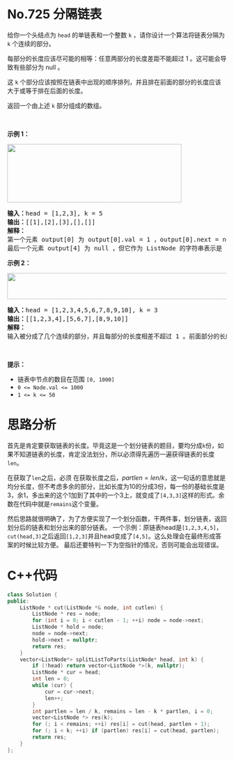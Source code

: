 # No.725 分隔链表
<p>给你一个头结点为 <code>head</code> 的单链表和一个整数 <code>k</code> ，请你设计一个算法将链表分隔为 <code>k</code> 个连续的部分。</p>

<p>每部分的长度应该尽可能的相等：任意两部分的长度差距不能超过 1 。这可能会导致有些部分为 null 。</p>

<p>这 <code>k</code> 个部分应该按照在链表中出现的顺序排列，并且排在前面的部分的长度应该大于或等于排在后面的长度。</p>

<p>返回一个由上述 <code>k</code> 部分组成的数组。</p>
&nbsp;

<p><strong>示例 1：</strong></p>
<img style="width: 400px; height: 134px;" src="https://assets.leetcode.com/uploads/2021/06/13/split1-lc.jpg" alt="">
<pre><strong>输入：</strong>head = [1,2,3], k = 5
<strong>输出：</strong>[[1],[2],[3],[],[]]
<strong>解释：</strong>
第一个元素 output[0] 为 output[0].val = 1 ，output[0].next = null 。
最后一个元素 output[4] 为 null ，但它作为 ListNode 的字符串表示是 [] 。
</pre>

<p><strong>示例 2：</strong></p>
<img style="width: 600px; height: 60px;" src="https://assets.leetcode.com/uploads/2021/06/13/split2-lc.jpg" alt="">
<pre><strong>输入：</strong>head = [1,2,3,4,5,6,7,8,9,10], k = 3
<strong>输出：</strong>[[1,2,3,4],[5,6,7],[8,9,10]]
<strong>解释：</strong>
输入被分成了几个连续的部分，并且每部分的长度相差不超过 1 。前面部分的长度大于等于后面部分的长度。
</pre>

<p>&nbsp;</p>

<p><strong>提示：</strong></p>

<ul>
	<li>链表中节点的数目在范围 <code>[0, 1000]</code></li>
	<li><code>0 &lt;= Node.val &lt;= 1000</code></li>
	<li><code>1 &lt;= k &lt;= 50</code></li>
</ul>

# 思路分析

首先是肯定要获取链表的长度。毕竟这是一个划分链表的题目，要均分成`k`份，如果不知道链表的长度，肯定没法划分，所以必须得先遍历一遍获得链表的长度`len`。

在获取了`len`之后，必须
在获取长度之后，$partlen=len / k$，这一句话的意思就是均分长度，但不考虑多余的部分，比如长度为10的分成3份，每一份的基础长度是3，余1，多出来的这个1加到了其中的一个3上，就变成了`[4,3,3]`这样的形式。余数在代码中就是`remains`这个变量。

然后思路就很明确了，为了方便实现了一个划分函数，干两件事，划分链表，返回划分后的链表和划分出来的部分链表。
一个示例：原链表head是`[1,2,3,4,5]`， `cut(head,3)`之后返回`[1,2,3]`并且head变成了`[4,5]`。这么处理会在最终形成答案的时候比较方便。
最后还要特判一下为空指针的情况，否则可能会出现错误。
# C++代码
```cpp
class Solution {
public:
    ListNode * cut(ListNode *& node, int cutlen) {
        ListNode * res = node;
        for (int i = 0; i < cutlen - 1; ++i) node = node->next;
        ListNode * hold = node;
        node = node->next;
        hold->next = nullptr;
        return res;
    }
    vector<ListNode*> splitListToParts(ListNode* head, int k) {
        if (!head) return vector<ListNode *>(k, nullptr);
        ListNode * cur = head;
        int len = 0;
        while (cur) {
            cur = cur->next;
            len++;
        }
        int partlen = len / k, remains = len - k * partlen, i = 0;
        vector<ListNode *> res(k);
        for (; i < remains; ++i) res[i] = cut(head, partlen + 1);
        for (; i < k; ++i) if (partlen) res[i] = cut(head, partlen);
        return res;
    }
};
```
